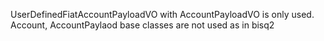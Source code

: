 UserDefinedFiatAccountPayloadVO with AccountPayloadVO is only used. Account, AccountPaylaod base classes are not used as in bisq2